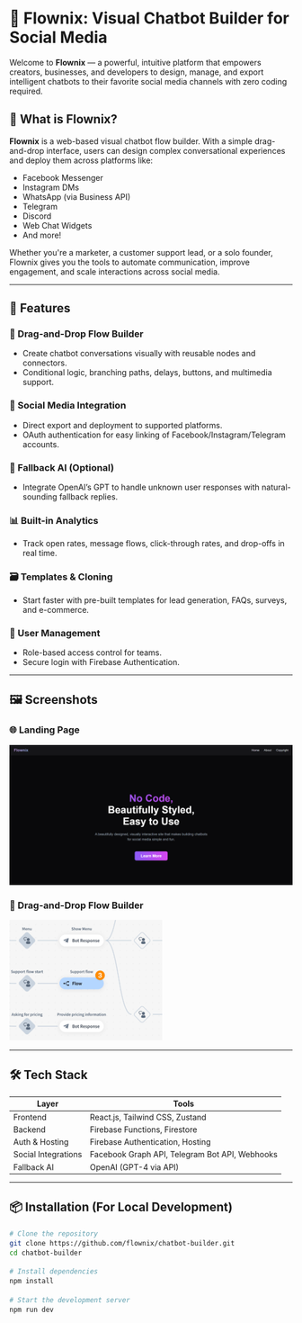 # 🤖 Flownix: Visual Chatbot Builder for Social Media

Welcome to **Flownix** — a powerful, intuitive platform that empowers creators, businesses, and developers to design, manage, and export intelligent chatbots to their favorite social media channels with zero coding required.

## 🚀 What is Flownix?

**Flownix** is a web-based visual chatbot flow builder. With a simple drag-and-drop interface, users can design complex conversational experiences and deploy them across platforms like:

- Facebook Messenger
- Instagram DMs
- WhatsApp (via Business API)
- Telegram
- Discord
- Web Chat Widgets
- And more!

Whether you're a marketer, a customer support lead, or a solo founder, Flownix gives you the tools to automate communication, improve engagement, and scale interactions across social media.

---

## 🌟 Features

### 🔧 Drag-and-Drop Flow Builder
- Create chatbot conversations visually with reusable nodes and connectors.
- Conditional logic, branching paths, delays, buttons, and multimedia support.

### 📲 Social Media Integration
- Direct export and deployment to supported platforms.
- OAuth authentication for easy linking of Facebook/Instagram/Telegram accounts.

### 🧠 Fallback AI (Optional)
- Integrate OpenAI’s GPT to handle unknown user responses with natural-sounding fallback replies.

### 📊 Built-in Analytics
- Track open rates, message flows, click-through rates, and drop-offs in real time.

### 🗃️ Templates & Cloning
- Start faster with pre-built templates for lead generation, FAQs, surveys, and e-commerce.

### 🔐 User Management
- Role-based access control for teams.
- Secure login with Firebase Authentication.

---

## 🖼️ Screenshots

### 🌐 Landing Page
![Landing Page](images/landing.png)

### 🧩 Drag-and-Drop Flow Builder
![Flow Builder](images/webflow.png)

---

## 🛠️ Tech Stack

| Layer              | Tools                                 |
|--------------------|---------------------------------------|
| Frontend           | React.js, Tailwind CSS, Zustand       |
| Backend            | Firebase Functions, Firestore         |
| Auth & Hosting     | Firebase Authentication, Hosting      |
| Social Integrations| Facebook Graph API, Telegram Bot API, Webhooks |
| Fallback AI        | OpenAI (GPT-4 via API)                |

---

## 📦 Installation (For Local Development)

```bash
# Clone the repository
git clone https://github.com/flownix/chatbot-builder.git
cd chatbot-builder

# Install dependencies
npm install

# Start the development server
npm run dev
